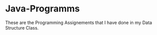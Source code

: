 # Java-Programms

These are the Programming Assignements that I have done in my Data Structure Class. 
